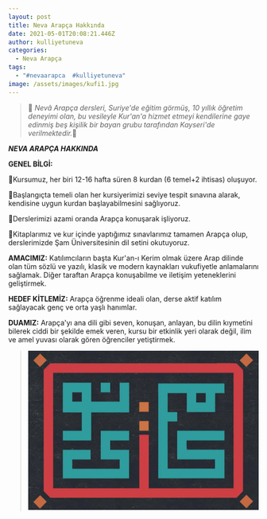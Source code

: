 ```yaml
---
layout: post
title: Neva Arapça Hakkında
date: 2021-05-01T20:08:21.446Z
author: kulliyetuneva
categories:
  - Neva Arapça
tags:
  - "#nevaarapca  #kulliyetuneva"
image: /assets/images/kufi1.jpg
---
```

<!--StartFragment-->

> 🌿 *Nevâ Arapça dersleri, Suriye'de eğitim görmüş, 10 yıllık öğretim deneyimi olan, bu vesileyle Kur'an'a hizmet etmeyi kendilerine gaye edinmiş beş kişilik bir bayan grubu tarafından Kayseri'de verilmektedir.*🌿



***NEVA ARAPÇA HAKKINDA***

**GENEL BİLGİ:**

🔸Kursumuz, her biri 12-16 hafta süren 8 kurdan (6 temel+2 ihtisas) oluşuyor.

🔸Başlangıçta temeli olan her kursiyerimizi seviye tespit sınavına alarak, kendisine uygun kurdan başlayabilmesini sağlıyoruz.

🔸Derslerimizi azami oranda Arapça konuşarak işliyoruz.

🔸Kitaplarımız ve kur içinde yaptığımız sınavlarımız tamamen Arapça olup, derslerimizde Şam Üniversitesinin dil setini okutuyoruz.

**AMACIMIZ:** Katılımcıların başta Kur'an-ı Kerim olmak üzere Arap dilinde olan tüm sözlü ve yazılı, klasik ve modern kaynakları vukufiyetle anlamalarını sağlamak. Diğer taraftan Arapça konuşabilme ve iletişim yeteneklerini geliştirmek.

**HEDEF KİTLEMİZ:** Arapça öğrenme ideali olan, derse aktif katılım sağlayacak genç ve orta yaşlı hanımlar.

**DUAMIZ:** Arapça'yı ana dili gibi seven, konuşan, anlayan, bu dilin kıymetini bilerek ciddi bir şekilde emek veren, kursu bir etkinlik yeri olarak değil, ilim ve amel yuvası olarak gören öğrenciler yetiştirmek.

> ![](/assets/images/kufi2.jpg)

<!--EndFragment-->